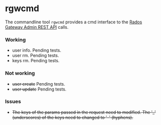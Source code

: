 # rgwcmd

The commandline tool `rgwcmd` provides a cmd interface to the [Rados Gateway Admin REST API](http://docs.ceph.com/docs/master/radosgw/adminops/#add-a-user-capability) calls.


### Working

- user info. Pending tests.
- user rm. Pending tests.
- keys rm. Pending tests.


### Not working

- ~~user create~~ Pending tests.
- ~~user update~~ Pending tests.

### Issues

- ~~The keys of the params passed in the request need to modified. The '_' (underscores) of the keys need to changed to '-' (hyphens).~~
